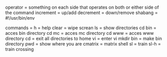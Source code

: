 operator = something on each side that operates on both or either side of the command
increment = up/add
decrement = down/remove
shabang = #!/usr/bin/env 





commands =
h = help
clear = wipe screan
ls = show directories
cd bin  = acces bin directory
cd mc = acces mc directory
cd www = acces www directory
cd = exit all directories to home
vi = enter vi
mkdir bin = make bin directory
pwd = show where you are
cmatrix = matrix shell
sl = train
sl-h = train crossing





















































































